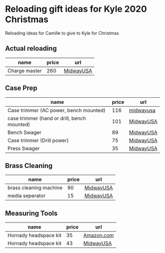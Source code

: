 # Reloading gift ideas for Kyle 2020 Christmas

Reloading ideas for Camille to give to Kyle for Christmas

## Actual reloading
|name|price|url|
|----|-----|---|
|Charge master|260|[MidwayUSA](https://www.midwayusa.com/product/1018264281?pid=642266)|

## Case Prep
|name|price|url|
|----|-----|---|
|Case trimmer (AC power, bench mounted)|116|[midwayusa](https://www.midwayusa.com/product/1020728567?pid=258707)|
|case trimmer (hand or drill, bench mounted)|101|[MidwayUSA](https://www.midwayusa.com/product/1012881432?pid=720825)|
|Bench Swager|89|[MidwayUSA](https://www.midwayusa.com/product/1012924654?pid=319662)|
|Case trimmer (Drill power)|75|[MidwayUSA](https://www.midwayusa.com/product/1020652434?pid=816840)|
|Press Swager|35|[MidwayUSA](https://www.midwayusa.com/product/1012920663?pid=235832)|


## Brass Cleaning
|name|price|url|
|----|-----|---|
|brass cleaning machine|90|[MidwayUSA](https://www.midwayusa.com/product/1020652544?pid=238852)|
|media seperator|15|[MidwayUSA](https://www.midwayusa.com/product/1012716058?pid=375973)|

## Measuring Tools
|name|price|url|
|----|-----|---|
|Hornady headspace kit|35|[Amazon.com](https://smile.amazon.com/Hornady-HK55-Lock-N-Load-Headspace-Without/dp/B005KW6W6O/ref=pd_di_sccai_11?_encoding=UTF8&pd_rd_i=B005KW6W6O&pd_rd_r=6fdaea6a-757e-479a-9314-4b34c9e787f5&pd_rd_w=wwSPo&pd_rd_wg=uCztf&pf_rd_p=c9443270-b914-4430-a90b-72e3e7e784e0&pf_rd_r=Y7K7AP3HD0W2RJFEPA36&psc=1&refRID=Y7K7AP3HD0W2RJFEPA36)|
|Hornady headspace kit|43|[MidwayUSA](https://www.midwayusa.com/product/1012743827?pid=479704)|

